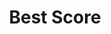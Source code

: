 ---
title: "Best Score"
edition: 2008
winner: Carter Burwell
kind: "technical"
film: in-bruges.md
image: https://m.media-amazon.com/images/M/MV5BNGVhNjg3NDQtMTk2Ny00NjM5LTgxMTUtMmI1NzI3YTlmZGFlL2ltYWdlL2ltYWdlXkEyXkFqcGdeQXVyNTc3MjUzNTI@._V1_FMjpg_UX1280_.jpg
type: award
weight: 12
---
